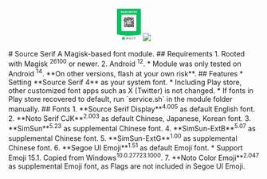 <p align="center">
<img src="assets/mm_facetoface_collect_qrcode_1737769237737~2.png" width="48px"/>
<img src="assets/1737769403554~2.jpg.png" width="48px"/>
</p>
# Source Serif
A Magisk-based font module.
## Requirements
1. Rooted with Magisk <sup>26100</sup> or newer.
2. Android <sup>12</sup>.
    * Module was only tested on Android <sup>14</sup>. **On other versions, flash at your own risk**.
## Features
* Setting **Source Serif 4** as your system font.
    * Including Play store, other customized font apps such as X (Twitter) is not changed.
    * If fonts in Play store recovered to default, run `service.sh` in the module folder manually.
## Fonts
1. **Source Serif Display**<sup>4.005</sup> as default English font.
2.  **Noto Serif CJK**<sup>2.003</sup> as default Chinese, Japanese, Korean font.
3. **SimSun**<sup>5.23</sup> as supplemental Chinese font.
4. **SimSun-ExtB**<sup>5.07</sup> as supplemental Chinese font.
5. **SimSun-ExtG**<sup>1.00</sup> as supplemental Chinese font.
6. **Segoe UI Emoji**<sup>1.51</sup> as default Emoji font.
   * Support Emoji 15.1. Copied from Windows<sup>10.0.27723.1000</sup>.
7. **Noto Color Emoji**<sup>2.047</sup> as supplemental  Emoji font, as Flags are not included in Segoe UI Emoji.
